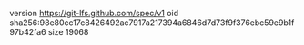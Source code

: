 version https://git-lfs.github.com/spec/v1
oid sha256:98e80cc17c8426492ac7917a217394a6846d7d73f9f376ebc59e9b1f97b42fa6
size 19068
